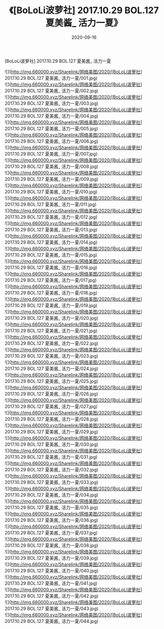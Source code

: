 ﻿---
layout: post
title:  《[BoLoLi波萝社] 2017.10.29 BOL.127 夏美酱_ 活力一夏》
date:   2020-09-16
img: http://img.660000.xyz/Sharelink/网络美图/2020/[BoLoLi波萝社] 2017.10.29 BOL.127 夏美酱_ 活力一夏/000.jpg
categories: [美女, 清纯, 唯美]
---

[BoLoLi波萝社] 2017.10.29 BOL.127 夏美酱_ 活力一夏

  ![](http://img.660000.xyz/Sharelink/网络美图/2020/[BoLoLi波萝社] 2017.10.29 BOL.127 夏美酱_ 活力一夏/001.jpg) <br> ![](http://img.660000.xyz/Sharelink/网络美图/2020/[BoLoLi波萝社] 2017.10.29 BOL.127 夏美酱_ 活力一夏/002.jpg) <br> ![](http://img.660000.xyz/Sharelink/网络美图/2020/[BoLoLi波萝社] 2017.10.29 BOL.127 夏美酱_ 活力一夏/003.jpg) <br> ![](http://img.660000.xyz/Sharelink/网络美图/2020/[BoLoLi波萝社] 2017.10.29 BOL.127 夏美酱_ 活力一夏/004.jpg) <br> ![](http://img.660000.xyz/Sharelink/网络美图/2020/[BoLoLi波萝社] 2017.10.29 BOL.127 夏美酱_ 活力一夏/005.jpg) <br> ![](http://img.660000.xyz/Sharelink/网络美图/2020/[BoLoLi波萝社] 2017.10.29 BOL.127 夏美酱_ 活力一夏/006.jpg) <br> ![](http://img.660000.xyz/Sharelink/网络美图/2020/[BoLoLi波萝社] 2017.10.29 BOL.127 夏美酱_ 活力一夏/007.jpg) <br> ![](http://img.660000.xyz/Sharelink/网络美图/2020/[BoLoLi波萝社] 2017.10.29 BOL.127 夏美酱_ 活力一夏/008.jpg) <br> ![](http://img.660000.xyz/Sharelink/网络美图/2020/[BoLoLi波萝社] 2017.10.29 BOL.127 夏美酱_ 活力一夏/009.jpg) <br> ![](http://img.660000.xyz/Sharelink/网络美图/2020/[BoLoLi波萝社] 2017.10.29 BOL.127 夏美酱_ 活力一夏/010.jpg) <br> ![](http://img.660000.xyz/Sharelink/网络美图/2020/[BoLoLi波萝社] 2017.10.29 BOL.127 夏美酱_ 活力一夏/011.jpg) <br> ![](http://img.660000.xyz/Sharelink/网络美图/2020/[BoLoLi波萝社] 2017.10.29 BOL.127 夏美酱_ 活力一夏/012.jpg) <br> ![](http://img.660000.xyz/Sharelink/网络美图/2020/[BoLoLi波萝社] 2017.10.29 BOL.127 夏美酱_ 活力一夏/013.jpg) <br> ![](http://img.660000.xyz/Sharelink/网络美图/2020/[BoLoLi波萝社] 2017.10.29 BOL.127 夏美酱_ 活力一夏/014.jpg) <br> ![](http://img.660000.xyz/Sharelink/网络美图/2020/[BoLoLi波萝社] 2017.10.29 BOL.127 夏美酱_ 活力一夏/015.jpg) <br> ![](http://img.660000.xyz/Sharelink/网络美图/2020/[BoLoLi波萝社] 2017.10.29 BOL.127 夏美酱_ 活力一夏/016.jpg) <br> ![](http://img.660000.xyz/Sharelink/网络美图/2020/[BoLoLi波萝社] 2017.10.29 BOL.127 夏美酱_ 活力一夏/017.jpg) <br> ![](http://img.660000.xyz/Sharelink/网络美图/2020/[BoLoLi波萝社] 2017.10.29 BOL.127 夏美酱_ 活力一夏/018.jpg) <br> ![](http://img.660000.xyz/Sharelink/网络美图/2020/[BoLoLi波萝社] 2017.10.29 BOL.127 夏美酱_ 活力一夏/019.jpg) <br> ![](http://img.660000.xyz/Sharelink/网络美图/2020/[BoLoLi波萝社] 2017.10.29 BOL.127 夏美酱_ 活力一夏/020.jpg) <br> ![](http://img.660000.xyz/Sharelink/网络美图/2020/[BoLoLi波萝社] 2017.10.29 BOL.127 夏美酱_ 活力一夏/021.jpg) <br> ![](http://img.660000.xyz/Sharelink/网络美图/2020/[BoLoLi波萝社] 2017.10.29 BOL.127 夏美酱_ 活力一夏/022.jpg) <br> ![](http://img.660000.xyz/Sharelink/网络美图/2020/[BoLoLi波萝社] 2017.10.29 BOL.127 夏美酱_ 活力一夏/023.jpg) <br> ![](http://img.660000.xyz/Sharelink/网络美图/2020/[BoLoLi波萝社] 2017.10.29 BOL.127 夏美酱_ 活力一夏/024.jpg) <br> ![](http://img.660000.xyz/Sharelink/网络美图/2020/[BoLoLi波萝社] 2017.10.29 BOL.127 夏美酱_ 活力一夏/025.jpg) <br> ![](http://img.660000.xyz/Sharelink/网络美图/2020/[BoLoLi波萝社] 2017.10.29 BOL.127 夏美酱_ 活力一夏/026.jpg) <br> ![](http://img.660000.xyz/Sharelink/网络美图/2020/[BoLoLi波萝社] 2017.10.29 BOL.127 夏美酱_ 活力一夏/027.jpg) <br> ![](http://img.660000.xyz/Sharelink/网络美图/2020/[BoLoLi波萝社] 2017.10.29 BOL.127 夏美酱_ 活力一夏/028.jpg) <br> ![](http://img.660000.xyz/Sharelink/网络美图/2020/[BoLoLi波萝社] 2017.10.29 BOL.127 夏美酱_ 活力一夏/029.jpg) <br> ![](http://img.660000.xyz/Sharelink/网络美图/2020/[BoLoLi波萝社] 2017.10.29 BOL.127 夏美酱_ 活力一夏/030.jpg) <br> ![](http://img.660000.xyz/Sharelink/网络美图/2020/[BoLoLi波萝社] 2017.10.29 BOL.127 夏美酱_ 活力一夏/031.jpg) <br> ![](http://img.660000.xyz/Sharelink/网络美图/2020/[BoLoLi波萝社] 2017.10.29 BOL.127 夏美酱_ 活力一夏/032.jpg) <br> ![](http://img.660000.xyz/Sharelink/网络美图/2020/[BoLoLi波萝社] 2017.10.29 BOL.127 夏美酱_ 活力一夏/033.jpg) <br> ![](http://img.660000.xyz/Sharelink/网络美图/2020/[BoLoLi波萝社] 2017.10.29 BOL.127 夏美酱_ 活力一夏/034.jpg) <br> ![](http://img.660000.xyz/Sharelink/网络美图/2020/[BoLoLi波萝社] 2017.10.29 BOL.127 夏美酱_ 活力一夏/035.jpg) <br> ![](http://img.660000.xyz/Sharelink/网络美图/2020/[BoLoLi波萝社] 2017.10.29 BOL.127 夏美酱_ 活力一夏/036.jpg) <br> ![](http://img.660000.xyz/Sharelink/网络美图/2020/[BoLoLi波萝社] 2017.10.29 BOL.127 夏美酱_ 活力一夏/037.jpg) <br> ![](http://img.660000.xyz/Sharelink/网络美图/2020/[BoLoLi波萝社] 2017.10.29 BOL.127 夏美酱_ 活力一夏/038.jpg) <br> ![](http://img.660000.xyz/Sharelink/网络美图/2020/[BoLoLi波萝社] 2017.10.29 BOL.127 夏美酱_ 活力一夏/039.jpg) <br> ![](http://img.660000.xyz/Sharelink/网络美图/2020/[BoLoLi波萝社] 2017.10.29 BOL.127 夏美酱_ 活力一夏/040.jpg) <br> ![](http://img.660000.xyz/Sharelink/网络美图/2020/[BoLoLi波萝社] 2017.10.29 BOL.127 夏美酱_ 活力一夏/041.jpg) <br> ![](http://img.660000.xyz/Sharelink/网络美图/2020/[BoLoLi波萝社] 2017.10.29 BOL.127 夏美酱_ 活力一夏/042.jpg) <br> ![](http://img.660000.xyz/Sharelink/网络美图/2020/[BoLoLi波萝社] 2017.10.29 BOL.127 夏美酱_ 活力一夏/043.jpg) <br> ![](http://img.660000.xyz/Sharelink/网络美图/2020/[BoLoLi波萝社] 2017.10.29 BOL.127 夏美酱_ 活力一夏/044.jpg) <br>